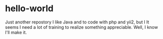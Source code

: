 # hello-world
Just another repostory
I like Java and to code with php and yii2, but I It seems I need a lot of training to realize something appreciable.
Well, I know I'll make it.
